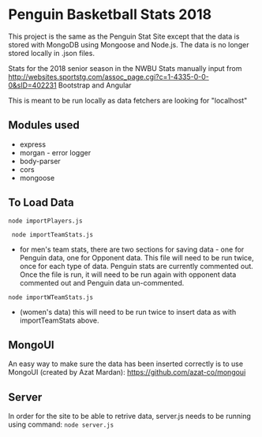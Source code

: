 # Penguin Basketball Stats 2018

This project is the same as the Penguin Stat Site except that the data is stored with MongoDB using Mongoose and Node.js. The data is no longer stored locally in .json files.

Stats for the 2018 senior season in the NWBU
Stats manually input from http://websites.sportstg.com/assoc_page.cgi?c=1-4335-0-0-0&sID=402231
Bootstrap and Angular

This is meant to be run locally as data fetchers are looking for "localhost"

## Modules used
* express
* morgan - error logger
* body-parser
* cors
* mongoose

## To Load Data

```
node importPlayers.js
```
``` node importTeamStats.js```
* for men's team stats, there are two sections for saving data - one for Penguin data, one for Opponent data.  This file will need to be run twice, once for each type of data. Penguin stats are currently commented out.  Once the file is run, it will need to be run again with opponent data commented out and Penguin data un-commented.

```node importWTeamStats.js```
* (women's data) this will need to be run twice  to insert data as with importTeamStats above.

## MongoUI
An easy way to make sure the data has been inserted correctly is to use MongoUI (created by Azat Mardan): https://github.com/azat-co/mongoui

## Server
In order for the site to be able to retrive data, server.js needs to be running using command: ```node server.js```
